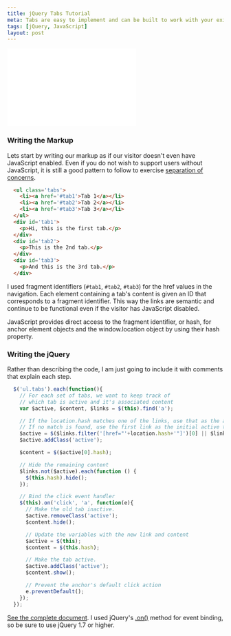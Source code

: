 ```yaml
---
title: jQuery Tabs Tutorial
meta: Tabs are easy to implement and can be built to work with your existing markup. This guide will walk through the process.
tags: [jQuery, JavaScript]
layout: post
---
```


<iframe class='demo' src='/demo/tabs.html' style='height:180px' frameborder='0'></iframe>

### Writing the Markup

Lets start by writing our markup as if our visitor doesn't even have JavaScript enabled.  Even if you do not wish to support users without JavaScript, it is still a good pattern to follow to exercise [separation of concerns](http://en.wikipedia.org/wiki/Separation_of_concerns).

````html
  <ul class='tabs'>
    <li><a href='#tab1'>Tab 1</a></li>
    <li><a href='#tab2'>Tab 2</a></li>
    <li><a href='#tab3'>Tab 3</a></li>
  </ul>
  <div id='tab1'>
    <p>Hi, this is the first tab.</p>
  </div>
  <div id='tab2'>
    <p>This is the 2nd tab.</p>
  </div>
  <div id='tab3'>
    <p>And this is the 3rd tab.</p>
  </div>
````

I used fragment identifiers (`#tab1`, `#tab2`, `#tab3`) for the href values in the navigation.  Each element containing a tab's content is given an ID that corresponds to a fragment identifier.  This way the links are semantic and continue to be functional even if the visitor has JavaScript disabled.

JavaScript provides direct access to the fragment identifier, or hash, for anchor element objects and the window.location object by using their hash property.

### Writing the jQuery

Rather than describing the code, I am just going to include it with comments that explain each step.

````javascript
  $('ul.tabs').each(function(){
    // For each set of tabs, we want to keep track of
    // which tab is active and it's associated content
    var $active, $content, $links = $(this).find('a');

    // If the location.hash matches one of the links, use that as the active tab.
    // If no match is found, use the first link as the initial active tab.
    $active = $($links.filter('[href="'+location.hash+'"]')[0] || $links[0]);
    $active.addClass('active');

    $content = $($active[0].hash);

    // Hide the remaining content
    $links.not($active).each(function () {
      $(this.hash).hide();
    });

    // Bind the click event handler
    $(this).on('click', 'a', function(e){
      // Make the old tab inactive.
      $active.removeClass('active');
      $content.hide();

      // Update the variables with the new link and content
      $active = $(this);
      $content = $(this.hash);

      // Make the tab active.
      $active.addClass('active');
      $content.show();

      // Prevent the anchor's default click action
      e.preventDefault();
    });
  });
````

[See the complete document](/demo/tabs.html). I used jQuery's [.on()](http://api.jquery.com/on/) method for event binding, so be sure to use jQuery 1.7 or higher.